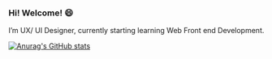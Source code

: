 ### Hi! Welcome! 😄

<!--
**BrunaSza/BrunaSza** is a ✨ _special_ ✨ repository because its `README.md` (this file) appears on your GitHub profile.

Here are some ideas to get you started:

- 🔭 I’m currently working on ...
- 🌱 I’m currently learning ...
- 👯 I’m looking to collaborate on ...
- 🤔 I’m looking for help with ...
- 💬 Ask me about ...
- 📫 How to reach me: ...
- 😄 Pronouns: ...
- ⚡ Fun fact: ...
-->

I’m UX/ UI Designer, currently starting learning Web Front end Development.

[![Anurag's GitHub stats](https://github-readme-stats.vercel.app/api?username=BrunaSza)](https://github.com/anuraghazra/github-readme-stats)
